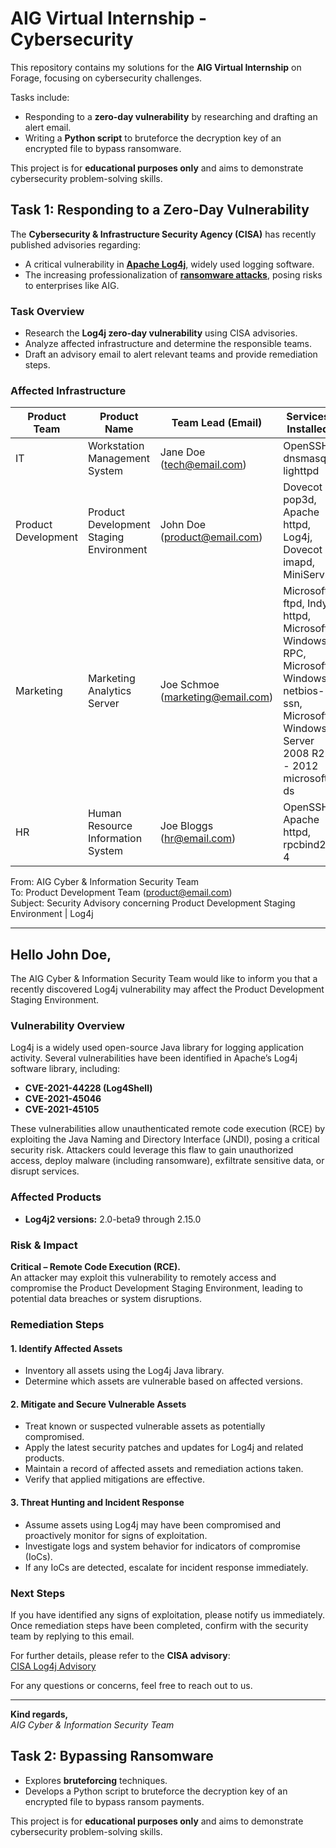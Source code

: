 # AIG Virtual Internship - Cybersecurity

This repository contains my solutions for the **AIG Virtual Internship** on Forage, focusing on cybersecurity challenges.

Tasks include:
- Responding to a **zero-day vulnerability** by researching and drafting an alert email.
- Writing a **Python script** to bruteforce the decryption key of an encrypted file to bypass ransomware.

This project is for **educational purposes only** and aims to demonstrate cybersecurity problem-solving skills.

## Task 1: Responding to a Zero-Day Vulnerability
The **Cybersecurity & Infrastructure Security Agency (CISA)** has recently published advisories regarding:
- A critical vulnerability in **[Apache Log4j](https://www.cisa.gov/news-events/cybersecurity-advisories/aa21-356a)**, widely used logging software.
- The increasing professionalization of **[ransomware attacks](https://www.cisa.gov/news/2022/02/09/cisa-fbi-nsa-and-international-partners-issue-advisory-ransomware-trends-2021)**, posing risks to enterprises like AIG.

### Task Overview
- Research the **Log4j zero-day vulnerability** using CISA advisories.
- Analyze affected infrastructure and determine the responsible teams.
- Draft an advisory email to alert relevant teams and provide remediation steps.

### Affected Infrastructure
| Product Team         | Product Name                                | Team Lead (Email)             | Services Installed |
|----------------------|-------------------------------------------|-------------------------------|---------------------|
| IT                  | Workstation Management System             | Jane Doe (tech@email.com)     | OpenSSH, dnsmasq, lighttpd |
| Product Development | Product Development Staging Environment   | John Doe (product@email.com)  | Dovecot pop3d, Apache httpd, Log4j, Dovecot imapd, MiniServ |
| Marketing           | Marketing Analytics Server                | Joe Schmoe (marketing@email.com) | Microsoft ftpd, Indy httpd, Microsoft Windows RPC, Microsoft Windows netbios-ssn, Microsoft Windows Server 2008 R2 - 2012 microsoft ds |
| HR                 | Human Resource Information System         | Joe Bloggs (hr@email.com)     | OpenSSH, Apache httpd, rpcbind2-4 |

From: AIG Cyber & Information Security Team  
To: Product Development Team (product@email.com)  
Subject: Security Advisory concerning Product Development Staging Environment | Log4j  

---

## Hello John Doe,  

The AIG Cyber & Information Security Team would like to inform you that a recently discovered Log4j vulnerability may affect the Product Development Staging Environment.  

### Vulnerability Overview  
Log4j is a widely used open-source Java library for logging application activity. Several vulnerabilities have been identified in Apache’s Log4j software library, including:  

- **CVE-2021-44228 (Log4Shell)**  
- **CVE-2021-45046**  
- **CVE-2021-45105**  

These vulnerabilities allow unauthenticated remote code execution (RCE) by exploiting the Java Naming and Directory Interface (JNDI), posing a critical security risk. Attackers could leverage this flaw to gain unauthorized access, deploy malware (including ransomware), exfiltrate sensitive data, or disrupt services.  

### Affected Products  
- **Log4j2 versions:** 2.0-beta9 through 2.15.0  

### Risk & Impact  
**Critical – Remote Code Execution (RCE).**  
An attacker may exploit this vulnerability to remotely access and compromise the Product Development Staging Environment, leading to potential data breaches or system disruptions.  

### Remediation Steps  

#### 1. Identify Affected Assets  
- Inventory all assets using the Log4j Java library.  
- Determine which assets are vulnerable based on affected versions.  

#### 2. Mitigate and Secure Vulnerable Assets  
- Treat known or suspected vulnerable assets as potentially compromised.  
- Apply the latest security patches and updates for Log4j and related products.  
- Maintain a record of affected assets and remediation actions taken.  
- Verify that applied mitigations are effective.  

#### 3. Threat Hunting and Incident Response  
- Assume assets using Log4j may have been compromised and proactively monitor for signs of exploitation.  
- Investigate logs and system behavior for indicators of compromise (IoCs).  
- If any IoCs are detected, escalate for incident response immediately.  

### Next Steps  
If you have identified any signs of exploitation, please notify us immediately. Once remediation steps have been completed, confirm with the security team by replying to this email.  

For further details, please refer to the **CISA advisory**:  
[CISA Log4j Advisory](https://www.cisa.gov/news-events/news/cisa-fbi-nsa-and-international-partners-issue-advisory-ransomware-trends-2021)  

For any questions or concerns, feel free to reach out to us.  

---

**Kind regards,**  
_AIG Cyber & Information Security Team_  

## Task 2: Bypassing Ransomware
- Explores **bruteforcing** techniques.
- Develops a Python script to bruteforce the decryption key of an encrypted file to bypass ransom payments.

This project is for **educational purposes only** and aims to demonstrate cybersecurity problem-solving skills.

